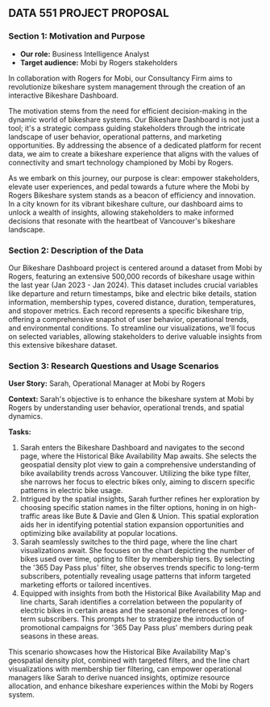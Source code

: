 ## DATA 551 PROJECT PROPOSAL

### Section 1: Motivation and Purpose

- **Our role:** Business Intelligence Analyst
- **Target audience:** Mobi by Rogers stakeholders

In collaboration with Rogers for Mobi, our Consultancy Firm aims to revolutionize bikeshare system management through the creation of an interactive Bikeshare Dashboard.

The motivation stems from the need for efficient decision-making in the dynamic world of bikeshare systems. Our Bikeshare Dashboard is not just a tool; it's a strategic compass guiding stakeholders through the intricate landscape of user behavior, operational patterns, and marketing opportunities. By addressing the absence of a dedicated platform for recent data, we aim to create a bikeshare experience that aligns with the values of connectivity and smart technology championed by Mobi by Rogers.

As we embark on this journey, our purpose is clear: empower stakeholders, elevate user experiences, and pedal towards a future where the Mobi by Rogers Bikeshare system stands as a beacon of efficiency and innovation. In a city known for its vibrant bikeshare culture, our dashboard aims to unlock a wealth of insights, allowing stakeholders to make informed decisions that resonate with the heartbeat of Vancouver's bikeshare landscape.

### Section 2: Description of the Data

Our Bikeshare Dashboard project is centered around a dataset from Mobi by Rogers, featuring an extensive 500,000 records of bikeshare usage within the last year (Jan 2023 - Jan 2024). This dataset includes crucial variables like departure and return timestamps, bike and electric bike details, station information, membership types, covered distance, duration, temperatures, and stopover metrics. Each record represents a specific bikeshare trip, offering a comprehensive snapshot of user behavior, operational trends, and environmental conditions. To streamline our visualizations, we'll focus on selected variables, allowing stakeholders to derive valuable insights from this extensive bikeshare dataset.

### Section 3: Research Questions and Usage Scenarios

**User Story:** Sarah, Operational Manager at Mobi by Rogers

**Context:** Sarah's objective is to enhance the bikeshare system at Mobi by Rogers by understanding user behavior, operational trends, and spatial dynamics.

**Tasks:**
1. Sarah enters the Bikeshare Dashboard and navigates to the second page, where the Historical Bike Availability Map awaits. She selects the geospatial density plot view to gain a comprehensive understanding of bike availability trends across Vancouver. Utilizing the bike type filter, she narrows her focus to electric bikes only, aiming to discern specific patterns in electric bike usage.
2. Intrigued by the spatial insights, Sarah further refines her exploration by choosing specific station names in the filter options, honing in on high-traffic areas like Bute & Davie and Glen & Union. This spatial exploration aids her in identifying potential station expansion opportunities and optimizing bike availability at popular locations.
3. Sarah seamlessly switches to the third page, where the line chart visualizations await. She focuses on the chart depicting the number of bikes used over time, opting to filter by membership tiers. By selecting the '365 Day Pass plus' filter, she observes trends specific to long-term subscribers, potentially revealing usage patterns that inform targeted marketing efforts or tailored incentives.
4. Equipped with insights from both the Historical Bike Availability Map and line charts, Sarah identifies a correlation between the popularity of electric bikes in certain areas and the seasonal preferences of long-term subscribers. This prompts her to strategize the introduction of promotional campaigns for '365 Day Pass plus' members during peak seasons in these areas.

This scenario showcases how the Historical Bike Availability Map's geospatial density plot, combined with targeted filters, and the line chart visualizations with membership tier filtering, can empower operational managers like Sarah to derive nuanced insights, optimize resource allocation, and enhance bikeshare experiences within the Mobi by Rogers system.